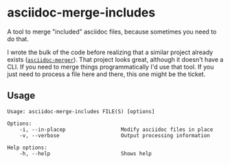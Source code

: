 # asciidoc-merge-includes

A tool to merge "included" asciidoc files, because sometimes you need to do that. 

I wrote the bulk of the code before realizing that a similar project already exists
([`asciidoc-merger`](https://github.com/vinceve/asciidoc-merger)). That project looks
great, although it doesn't have a CLI. If you need to merge things programmatically
I'd use that tool. If you just need to process a file here and there, this one might be
the ticket.

## Usage

```
Usage: asciidoc-merge-includes FILE(S) [options]

Options:
    -i, --in-placep                  Modify asciidoc files in place
    -v, --verbose                    Output processing information

Help options:
    -h, --help                       Shows help
```
